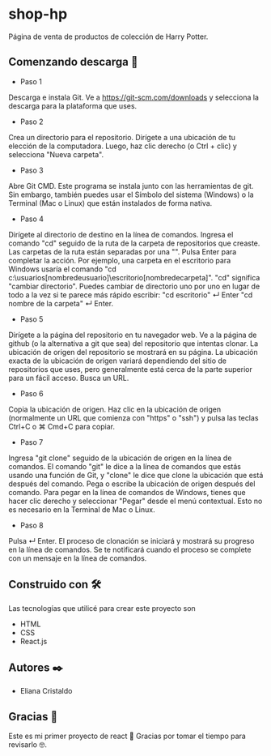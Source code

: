 # shop-hp
Página de venta de productos de colección de Harry Potter.

## Comenzando descarga 🚀

* Paso 1

Descarga e instala Git. Ve a https://git-scm.com/downloads y selecciona la descarga para la plataforma que uses.

* Paso 2

Crea un directorio para el repositorio. Dirígete a una ubicación de tu elección de la computadora. Luego, haz clic derecho (o Ctrl + clic) y selecciona "Nueva carpeta".

* Paso 3

Abre Git CMD. Este programa se instala junto con las herramientas de git. Sin embargo, también puedes usar el Símbolo del sistema (Windows) o la Terminal (Mac o Linux) que están instalados de forma nativa.

* Paso 4

Dirígete al directorio de destino en la línea de comandos. Ingresa el comando "cd" seguido de la ruta de la carpeta de repositorios que creaste. Las carpetas de la ruta están separadas por una "\". Pulsa Enter para completar la acción.
Por ejemplo, una carpeta en el escritorio para Windows usaría el comando "cd c:\usuarios\[nombredeusuario]\escritorio\[nombredecarpeta]".
"cd" significa "cambiar directorio".
Puedes cambiar de directorio uno por uno en lugar de todo a la vez si te parece más rápido escribir: "cd escritorio" ↵ Enter "cd nombre de la carpeta" ↵ Enter.

* Paso 5

Dirígete a la página del repositorio en tu navegador web. Ve a la página de github (o la alternativa a git que sea) del repositorio que intentas clonar. La ubicación de origen del repositorio se mostrará en su página.
La ubicación exacta de la ubicación de origen variará dependiendo del sitio de repositorios que uses, pero generalmente está cerca de la parte superior para un fácil acceso. Busca un URL.

* Paso 6

Copia la ubicación de origen. Haz clic en la ubicación de origen (normalmente un URL que comienza con "https" o "ssh") y pulsa las teclas Ctrl+C o ⌘ Cmd+C para copiar.

* Paso 7

Ingresa "git clone" seguido de la ubicación de origen en la línea de comandos. El comando "git" le dice a la línea de comandos que estás usando una función de Git, y "clone" le dice que clone la ubicación que está después del comando. Pega o escribe la ubicación de origen después del comando.
Para pegar en la línea de comandos de Windows, tienes que hacer clic derecho y seleccionar "Pegar" desde el menú contextual. Esto no es necesario en la Terminal de Mac o Linux.

* Paso 8

Pulsa ↵ Enter. El proceso de clonación se iniciará y mostrará su progreso en la línea de comandos. Se te notificará cuando el proceso se complete con un mensaje en la línea de comandos.

## Construido con 🛠️
Las tecnologías que utilicé para crear este proyecto son

* HTML
* CSS
* React.js

## Autores ✒️

* Eliana Cristaldo

## Gracias 🎁

Este es mi primer proyecto de react 📢
Gracias por tomar el tiempo para revisarlo 🤓.
